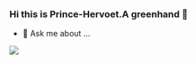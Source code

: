 ### Hi this is Prince-Hervoet.A greenhand 👋
- 💬 Ask me about ...

<img align="center" src="https://github-readme-stats.vercel.app/api/<CARD_TYPE>/?username=<USERNAME>&theme=<THEME_NAME>" />
<!--
**Prince-Hervoet/Prince-Hervoet** is a ✨ _special_ ✨ repository because its `README.md` (this file) appears on your GitHub profile.

Here are some ideas to get you started:

- 🔭 I’m currently working on ...
- 🌱 I’m currently learning ...
- 👯 I’m looking to collaborate on ...
- 🤔 I’m looking for help with ...
- 💬 Ask me about ...
- 📫 How to reach me: ...
- 😄 Pronouns: ...
- ⚡ Fun fact: ...
-->
